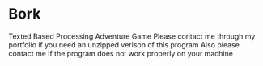 # Bork
Texted Based Processing Adventure Game
Please contact me through my portfolio if you need an unzipped verison of this program
Also please contact me if the program does not work properly on your machine
